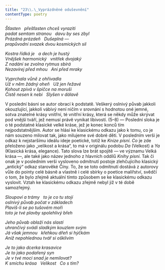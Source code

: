 ```yaml
---
title: "23\\.\_Vyprázdněné oduševnění"
contentType: poetry
---
```


<section>

_Šťasten   přešťasten chceš vyraziti  
padat semtam stranou   davu by ses zbyl  
Prázdná prázdeň   Dušeplná —  
prapůvodní svazek dvou kosmických sil_

</section>

<section>

_Kostra řídká je   a dech je hustý  
Vnějšek harmonický   vnitřek dvojaký  
Z nadání se zvolna rytmus sbírá  
Nezavírej před mhou   Ani před mraky_

</section>

<section>

_Vyprchala vůně z ohřívadla  
Už v něm žádný oheň   Už jen řežavé  
Kohout zpívá v špičce na moruši  
Čistě nesen k nebi   Slyšen v dálavě_

</section>


<section>

V poslední básni se autor obrací k podstatě. Veškerý oslnivý půvab jakkoli okouzlující, jakkoli vábivý není ničím v srovnání s hodnotou oné jemné, sotva znatelné krásy vnitřní, té vnitřní krásy, která se někdy může skrývat pod vnější tváří, jež nemusí právě vynikat líbivostí. (5–8) — Poslední sloka je o té podstatné klasické velké kráse, jež je konec konců tím nejpodstatnějším. Autor se hlásí ke klasickému odkazu jako k tomu, co je nám souzeno milovat tak, jako milujeme své dobré děti. V posledním verši je odkaz k nejstaršímu ideálu ideje poetické, totiž ke _Knize_ _písní_. _Co_ je zde přeloženo jako „velikost a krása“, to má v originálu podobu _Da_ (Velkost) a _Ya_ (Klasická krása, elegance). Tato slova lze brát spojitě — ve významu Velká krása —, ale také jako název jednoho z hlavních oddílů _Knihy_ _písní_. Tak či onak je v posledním verši vysloveno odmítnutí postoje zlehčujícího klasický „antický“ odkaz starověké Číny. To, že se toto odmítnutí dostává z autorovy vůle do pointy celé básně a vlastně i celé sbírky o poetice malířství, svědčí o tom, že bylo zřejmě aktuální tímto způsobem se ke klasickému odkazu vyslovit. Vztah ke klasickému odkazu zřejmě nebyl již v té době samozřejmý.

</section>

<section>

_Sloupoví a trámy   to je co tu stojí  
oslnivý půvab počat v základech  
Plavíš-li se po tušovém moři  
toto je tvé plavby spolehlivý břeh_

</section>

<section>

_Jeho půvab oblaží nás slastí  
uhrančivý svádí sladkým kouzlem svým  
Já však jemnou   křehkou dřeň si hýčkám  
Aniž nepohlednou tvář si ošklivím_

</section>

<section>

_Je to jako dcerka krasavice  
Je to jako podařený syn  
Je v tvé moci snad je nemilovat?  
K smíchu krása   Velikost   Co s tím?_

</section>
